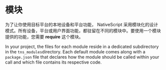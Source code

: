# **模块**

为了让你使用目标平台的本地设备和平台功能， NativeScript 采用模块化的设计模式。所有设备，平台或用户界面功能，都驻留在不同的模块中。要使用一个模块提供的功能，您需要 **require** 这个模块。

In your project, the files for each module reside in a dedicated subdirectory in the `tns_modules`directory. Each default module comes along with a `package.json` file that declares how the module should be called within your call and which file contains its respective code.

